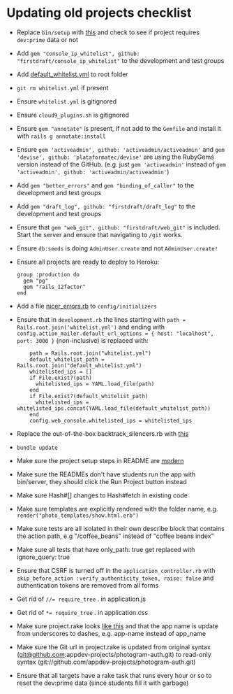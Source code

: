 # Updating old projects checklist

 - Replace `bin/setup` with [this](https://github.com/firstdraft/appdev_template/blob/master/files/setup) and check to see if project requires `dev:prime` data or not
 - Add `gem "console_ip_whitelist", github: "firstdraft/console_ip_whitelist"` to the development and test groups
 - Add [default_whitelist.yml](https://github.com/firstdraft/appdev_template/blob/master/files/default_whitelist.yml) to root folder
 - `git rm whitelist.yml` if present
 - Ensure `whitelist.yml` is gitignored
 - Ensure `cloud9_plugins.sh` is gitignored
 - Ensure `gem "annotate"` is present, if not add to the `Gemfile` and install it with `rails g annotate:install`
 - Ensure `gem 'activeadmin', github: 'activeadmin/activeadmin'` and `gem 'devise', github: 'plataformatec/devise'` are using the RubyGems version instead of the GitHub. (e.g. just `gem 'activeadmin'` instead of `gem 'activeadmin', github: 'activeadmin/activeadmin'`)
 - Add `gem "better_errors"` and `gem "binding_of_caller"` to the development and test groups
 - Add `gem "draft_log", github: "firstdraft/draft_log"` to the development and test groups
 - Ensure that `gem "web_git", github: "firstdraft/web_git"` is included. Start the server and ensure that navigating to `/git` works.
 - Ensure `db:seeds` is doing `AdminUser.create` and not `AdminUser.create!`
 - Ensure all projects are ready to deploy to Heroku:
     ```
     group :production do
       gem "pg"
       gem "rails_12factor"
     end
     ```
 - Add a file [nicer_errors.rb](https://github.com/firstdraft/appdev_template/blob/master/files/nicer_errors.rb) to `config/initializers`
 - Ensure that in `development.rb` the lines starting with `path = Rails.root.join('whitelist.yml')` and ending with `config.action_mailer.default_url_options = { host: "localhost", port: 3000 }` (non-inclusive) is replaced with:
   ```
       path = Rails.root.join("whitelist.yml")
       default_whitelist_path = Rails.root.join("default_whitelist.yml")
       whitelisted_ips = []
       if File.exist?(path)
         whitelisted_ips = YAML.load_file(path)
       end
       if File.exist?(default_whitelist_path)
         whitelisted_ips = whitelisted_ips.concat(YAML.load_file(default_whitelist_path))
       end
       config.web_console.whitelisted_ips = whitelisted_ips
    ```
 - Replace the out-of-the-box backtrack_silencers.rb with [this](https://github.com/firstdraft/appdev_template/blob/master/template.rb#L227)
 - `bundle update`
 - Make sure the project setup steps in README are [modern](https://github.com/firstdraft/appdev_template/blob/master/files/README.md)
 - Make sure the READMEs don't have students run the app with bin/server, they should click the Run Project button instead

 - Make sure Hash#[] changes to Hash#fetch in existing code
 - Make sure templates are explicitly rendered with the folder name, e.g. `render("photo_templates/show.html.erb")`
 - Make sure tests are all isolated in their own describe block that contains the action path, e.g "/coffee_beans" instead of "coffee beans index"
 - Make sure all tests that have only_path: true get replaced with ignore_query: true
 - Ensure that CSRF is turned off in the `application_controller.rb` with `skip_before_action :verify_authenticity_token, raise: false` and authentication tokens are removed from all forms
 - Get rid of `//= require_tree` . in application.js
 - Get rid of `*= require_tree` . in application.css
 - Make sure project.rake looks [like this](https://github.com/firstdraft/appdev_template/blob/master/files/project.rake) and that the app name is update from underscores to dashes, e.g. app-name instead of app_name

 - Make sure the Git url in project.rake is updated from original syntax (git@github.com:appdev-projects/photogram-auth.git) to read-only syntax (git://github.com/appdev-projects/photogram-auth.git)
- Ensure that all targets have a rake task that runs every hour or so to reset the dev:prime data (since students fill it with garbage)


